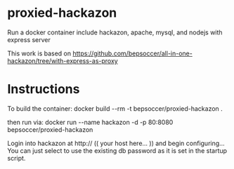 # proxied-hackazon

Run a docker container include hackazon, apache, mysql, and nodejs with express server

This work is based on https://github.com/bepsoccer/all-in-one-hackazon/tree/with-express-as-proxy

# Instructions

To build the container:
docker build --rm -t bepsoccer/proxied-hackazon .

then run via: 
docker run --name hackazon -d -p 80:8080  bepsoccer/proxied-hackazon

Login into hackazon at http:// (( your host here... )) and begin configuring...  You can just select to use the existing db password as it is set in the startup script.
